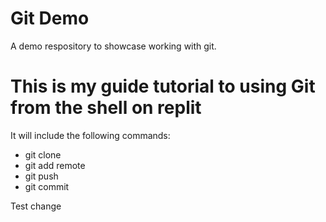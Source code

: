 # Git Demo

A demo respository to showcase working with git.


# This is my guide tutorial to using Git from the shell on replit


It will include the following commands:
* git clone
* git add remote
* git push
* git commit

Test change
  